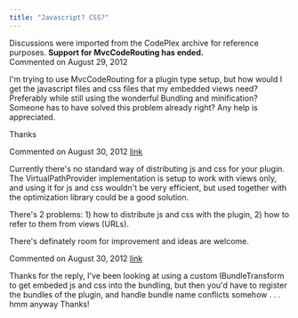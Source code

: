 ```yaml
---
title: "Javascript? CSS?"
---
```

<div class="note">
   Discussions were imported from the CodePlex archive for reference purposes. <b>Support for MvcCodeRouting has ended.</b></div>
<div id="post906114" class="discussion-comment op">
   <div class="discussion-header">Commented on 
      <time datetime="2012-08-29T22:30:22.993-07:00" title="2012-08-29T22:30:22.993-07:00">August 29, 2012</time>
   </div>
   <div class="discussion-message">
<p>I'm trying to use MvcCodeRouting for a plugin type setup, but how would I get the javascript files and css files that my embedded views need? Preferably while still using the wonderful Bundling and minification? Someone has to have solved this problem already
 right? Any help is appreciated.</p>
<p>Thanks</p>
</div>
</div>
<div id="post906367" class="discussion-comment">
   <div class="discussion-header">Commented on 
      <time datetime="2012-08-30T08:29:27.387-07:00" title="2012-08-30T08:29:27.387-07:00">August 30, 2012</time> <a href="#post906367" class="post-link">link</a></div>
   <div class="discussion-message"><p>Currently there's no standard way of distributing js and css for your plugin. The VirtualPathProvider implementation is setup to work with views only, and using it for js and css wouldn't be very efficient, but used together with the optimization library could be a good solution.</p>
<p>There's 2 problems: 1) how to distribute js and css with the plugin, 2) how to refer to them from views (URLs).&nbsp;</p>
<p>There's definately room for improvement and ideas are welcome.</p></div>
</div>
<div id="post906488" class="discussion-comment">
   <div class="discussion-header">Commented on 
      <time datetime="2012-08-30T11:36:08.2-07:00" title="2012-08-30T11:36:08.2-07:00">August 30, 2012</time> <a href="#post906488" class="post-link">link</a></div>
   <div class="discussion-message"><p>Thanks for the reply, I've been looking at using a custom IBundleTransform to get embeded js and css into the bundling, but then you'd have to register the bundles of the plugin, and handle bundle name conflicts somehow . . . hmm anyway Thanks!</p></div>
</div>